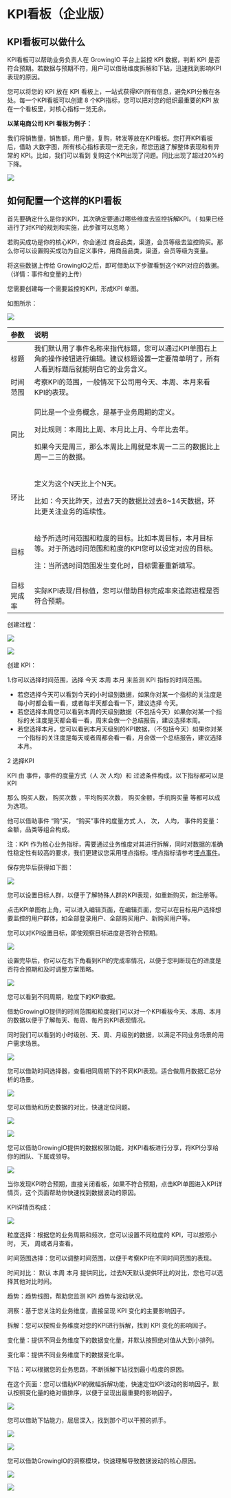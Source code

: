 # KPI看板（企业版）

## KPI看板可以做什么

KPI看板可以帮助业务负责人在 GrowingIO 平台上监控 KPI 数据，判断 KPI 是否符合预期。若数据与预期不符，用户可以借助维度拆解和下钻，迅速找到影响KPI表现的原因。

您可以将您的 KPI 放在 KPI 看板上，一站式获得KPI所有信息，避免KPI分散在各处。每一个KPI看板可以创建 8 个KPI指标，您可以把对您的组织最重要的KPI 放在一个看板里，对核心指标一览无余。

**以某电商公司 KPI 看板为例子：**

我们将销售量，销售额，用户量，复购，转发等放在KPI看板。您打开KPI看板后，借助 大数字图，所有核心指标表现一览无余，帮您迅速了解整体表现和有异常的 KPI。比如，我们可以看到 复购这个KPI出现了问题。同比出现了超过20%的下降。

![](../.gitbook/assets/kpi-kan-ban.png)

## **如何配置一个这样的KPI看板**

首先要确定什么是你的KPI，其次确定要通过哪些维度去监控拆解KPI。（ 如果已经进行了对KPI的规划和实施，此步骤可以忽略 ）

若购买成功是你的核心KPI，你会通过 商品品类，渠道，会员等级去监控购买。那么你可以设置购买成功为自定义事件，用商品品类，渠道，会员等级为变量。

将这些数据上传给 GrowingIO之后，即可借助以下步骤看到这个KPI对应的数据。（详情：事件和变量的上传）

您需要创建每一个需要监控的KPI，形成KPI 单图。

如图所示：

![](../.gitbook/assets/kpi-dan-tu.png)

<table>
  <thead>
    <tr>
      <th style="text-align:left">&#x53C2;&#x6570;</th>
      <th style="text-align:left">&#x8BF4;&#x660E;</th>
    </tr>
  </thead>
  <tbody>
    <tr>
      <td style="text-align:left">&#x6807;&#x9898;</td>
      <td style="text-align:left">&#x6211;&#x4EEC;&#x9ED8;&#x8BA4;&#x7528;&#x4E86;&#x4E8B;&#x4EF6;&#x540D;&#x79F0;&#x6765;&#x6307;&#x4EE3;&#x6807;&#x9898;&#xFF0C;&#x60A8;&#x53EF;&#x4EE5;&#x901A;&#x8FC7;KPI&#x5355;&#x56FE;&#x53F3;&#x4E0A;&#x89D2;&#x7684;&#x64CD;&#x4F5C;&#x6309;&#x94AE;&#x8FDB;&#x884C;&#x7F16;&#x8F91;&#x3002;&#x5EFA;&#x8BAE;&#x6807;&#x9898;&#x8BBE;&#x7F6E;&#x4E00;&#x5B9A;&#x8981;&#x7B80;&#x5355;&#x660E;&#x4E86;&#xFF0C;&#x6240;&#x6709;&#x4EBA;&#x770B;&#x5230;&#x6807;&#x9898;&#x540E;&#x5C31;&#x80FD;&#x660E;&#x767D;&#x5B83;&#x7684;&#x4E1A;&#x52A1;&#x542B;&#x4E49;&#x3002;</td>
    </tr>
    <tr>
      <td style="text-align:left">&#x65F6;&#x95F4;&#x8303;&#x56F4;</td>
      <td style="text-align:left">&#x8003;&#x5BDF;KPI&#x7684;&#x8303;&#x56F4;&#xFF0C;&#x4E00;&#x822C;&#x60C5;&#x51B5;&#x4E0B;&#x516C;&#x53F8;&#x7528;&#x4ECA;&#x5929;&#x3001;&#x672C;&#x5468;&#x3001;&#x672C;&#x6708;&#x6765;&#x770B;KPI&#x7684;&#x8868;&#x73B0;&#x3002;</td>
    </tr>
    <tr>
      <td style="text-align:left">&#x540C;&#x6BD4;</td>
      <td style="text-align:left">
        <p>&#x540C;&#x6BD4;&#x662F;&#x4E00;&#x4E2A;&#x4E1A;&#x52A1;&#x6982;&#x5FF5;&#xFF0C;&#x662F;&#x57FA;&#x4E8E;&#x4E1A;&#x52A1;&#x5468;&#x671F;&#x7684;&#x5B9A;&#x4E49;&#x3002;</p>
        <p>&#x5BF9;&#x6BD4;&#x89C4;&#x5219;&#xFF1A;&#x672C;&#x5468;&#x6BD4;&#x4E0A;&#x5468;&#x3001;&#x672C;&#x6708;&#x6BD4;&#x4E0A;&#x6708;&#x3001;&#x4ECA;&#x5E74;&#x6BD4;&#x53BB;&#x5E74;&#x3002;</p>
        <p>&#x5982;&#x679C;&#x4ECA;&#x5929;&#x662F;&#x5468;&#x4E09;&#xFF0C;&#x90A3;&#x4E48;&#x672C;&#x5468;&#x6BD4;&#x4E0A;&#x5468;&#x5C31;&#x662F;&#x672C;&#x5468;&#x4E00;&#x4E8C;&#x4E09;&#x7684;&#x6570;&#x636E;&#x6BD4;&#x4E0A;&#x5468;&#x4E00;&#x4E8C;&#x4E09;&#x7684;&#x6570;&#x636E;&#x3002;</p>
      </td>
    </tr>
    <tr>
      <td style="text-align:left">&#x73AF;&#x6BD4;</td>
      <td style="text-align:left">
        <p>&#x5B9A;&#x4E49;&#x4E3A;&#x8FD9;&#x4E2A;N&#x5929;&#x6BD4;&#x4E0A;&#x4E2A;N&#x5929;&#x3002;</p>
        <p>&#x6BD4;&#x5982;&#xFF1A;&#x4ECA;&#x5929;&#x6BD4;&#x6628;&#x5929;&#xFF0C;&#x8FC7;&#x53BB;7&#x5929;&#x7684;&#x6570;&#x636E;&#x6BD4;&#x8FC7;&#x53BB;8~14&#x5929;&#x6570;&#x636E;&#xFF0C;&#x73AF;&#x6BD4;&#x66F4;&#x5173;&#x6CE8;&#x4E1A;&#x52A1;&#x7684;&#x8FDE;&#x7EED;&#x6027;&#x3002;</p>
      </td>
    </tr>
    <tr>
      <td style="text-align:left">&#x76EE;&#x6807;</td>
      <td style="text-align:left">
        <p>&#x7ED9;&#x4E88;&#x6240;&#x9009;&#x65F6;&#x95F4;&#x8303;&#x56F4;&#x548C;&#x7C92;&#x5EA6;&#x7684;&#x76EE;&#x6807;&#x3002;&#x6BD4;&#x5982;&#x672C;&#x5468;&#x76EE;&#x6807;&#xFF0C;&#x672C;&#x6708;&#x76EE;&#x6807;&#x7B49;&#x3002;&#x5BF9;&#x4E8E;&#x6240;&#x9009;&#x65F6;&#x95F4;&#x8303;&#x56F4;&#x548C;&#x7C92;&#x5EA6;&#x7684;KPI&#x60A8;&#x53EF;&#x4EE5;&#x8BBE;&#x5B9A;&#x5BF9;&#x5E94;&#x7684;&#x76EE;&#x6807;&#x3002;</p>
        <p>&#x6CE8;&#xFF1A;&#x5F53;&#x6240;&#x9009;&#x65F6;&#x95F4;&#x8303;&#x56F4;&#x53D1;&#x751F;&#x53D8;&#x5316;&#x65F6;&#xFF0C;&#x76EE;&#x6807;&#x9700;&#x8981;&#x91CD;&#x65B0;&#x586B;&#x5199;&#x3002;</p>
      </td>
    </tr>
    <tr>
      <td style="text-align:left">&#x76EE;&#x6807;&#x5B8C;&#x6210;&#x7387;</td>
      <td style="text-align:left">&#x5B9E;&#x9645;KPI&#x8868;&#x73B0;/&#x76EE;&#x6807;&#x503C;&#xFF0C;&#x60A8;&#x53EF;&#x4EE5;&#x501F;&#x52A9;&#x76EE;&#x6807;&#x5B8C;&#x6210;&#x7387;&#x6765;&#x8FFD;&#x8E2A;&#x8FDB;&#x7A0B;&#x662F;&#x5426;&#x7B26;&#x5408;&#x9884;&#x671F;&#x3002;</td>
    </tr>
  </tbody>
</table>创建过程：

![](../.gitbook/assets/chuang-jian-kpi-kan-ban-1.png)

![](../.gitbook/assets/chuang-jian-kpi-kan-ban-2.png)

创建 KPI：

1.你可以选择时间范围，选择 今天 本周 本月 来监测 KPI 指标的时间范围。

* 若您选择今天可以看到今天的小时级别数据，如果你对某一个指标的关注度是每小时都会看一看，或者每半天都会看一下，建议选择 今天。
* 若您选择本周您可以看到本周的天级别数据（不包括今天）如果你对某一个指标的关注度是天都会看一看，周末会做一个总结报告，建议选择本周。
* 若您选择本月，您可以看到本月天级别的KPI数据，（不包括今天）如果你对某一个指标的关注度是每天或者周都会看一看，月会做一个总结报告，建议选择本月。

2 选择KPI

KPI 由 事件，事件的度量方式（人 次 人均）和 过滤条件构成，以下指标都可以是 KPI

那么 购买人数， 购买次数 ，平均购买次数， 购买金额，手机购买量 等都可以成为选项。

他可以借助事件 “购”买， “购买”事件的度量方式  人， 次， 人均， 事件的变量：金额，品类等组合构成。

注：KPI 作为核心业务指标，需要通过业务维度对其进行拆解，同时对数据的准确性稳定性有较高的要求，我们更建议您采用埋点指标。埋点指标请参考[埋点事件](../data-model/event-model/custom-event/)。

保存完毕后获得如下图：

![](../.gitbook/assets/kpi-dan-tu-2.png)

您可以设置目标人群，以便于了解特殊人群的KPI表现，如重新购买，新注册等。

点击KPI单图右上角，可以进入编辑页面，在编辑页面，您可以在目标用户选择想要监控的用户群体，如全部登录用户、全部购买用户、新购买用户等。

您可以对KPI设置目标，即使观察目标进度是否符合预期。

![](../.gitbook/assets/bian-ji-kpi.png)

设置完毕后，你可以在右下角看到KPI的完成率情况，以便于您判断现在的进度是否符合预期和及时调整方案策略。

![](../.gitbook/assets/mu-biao-wan-cheng-shuai.png)

您可以看到不同周期，粒度下的KPI数据。

借助GrowingIO提供的时间范围和粒度我们可以对一个KPI看板今天、本周、本月的数据以便于了解每天、每周、每月的KPI表现情况。

同时我们可以看到的小时级别、天、周、月级别的数据，以满足不同业务场景的用户需求场景。

![](../.gitbook/assets/image%20%2881%29.png)

您可以借助时间选择器，查看相同周期下的不同KPI表现。适合做周月数据汇总分析的场景。

![](../.gitbook/assets/image%20%28338%29.png)

您可以借助和历史数据的对比，快速定位问题。

![](../.gitbook/assets/image%20%2818%29.png)

![](../.gitbook/assets/image%20%28284%29.png)

您可以借助GrowingIO提供的数据权限功能，对KPI看板进行分享，将KPI分享给你的团队、下属或领导。

![](../.gitbook/assets/fen-xiang.png)

当你发现KPI符合预期，直接关闭看板，如果不符合预期，点击KPI单图进入KPI详情页，这个页面帮助你快速找到数据波动的原因。

KPI详情页构成：

![](../.gitbook/assets/kpi-xiang-qing-ye.png)

粒度选择：根据您的业务周期和频次，您可以设置不同粒度的 KPI，可以按照小时， 天， 周或者月查看。

时间范围选择：您可以调整时间范围，以便于考察KPI在不同时间范围的表现。

时间对比： 默认 本周 本月 提供同比，过去N天默认提供环比的对比，您也可以选择其他对比时间。

趋势：趋势线图，帮助您监测 KPI 趋势与波动状况。

洞察：基于您关注的业务维度，直接呈现 KPI 变化的主要影响因子。

拆解：您可以按照业务维度对您的KPI进行拆解，找到 KPI 变化的影响因子。

变化量：提供不同业务维度下的数据变化量，并默认按照绝对值从大到小排列。

变化率：提供不同业务维度下的数据变化率。

下钻：可以根据您的业务思路，不断拆解下钻找到最小粒度的原因。

在这个页面：您可以借助KPI的微幅拆解功能，快速定位KPI波动的影响因子。默认按照变化量的绝对值排序，以便于呈现出最重要的影响因子。

![](../.gitbook/assets/wei-du-chai-jie.png)

您可以借助下钻能力，层层深入，找到那个可以干预的抓手。

![](../.gitbook/assets/xia-zuan-1.png)

![](../.gitbook/assets/xia-zuan-2.png)

您可以借助GrowingIO的洞察模块，快速理解导致数据波动的核心原因。

![](../.gitbook/assets/dong-cha-1.png)

![](../.gitbook/assets/dong-cha-2.png)

